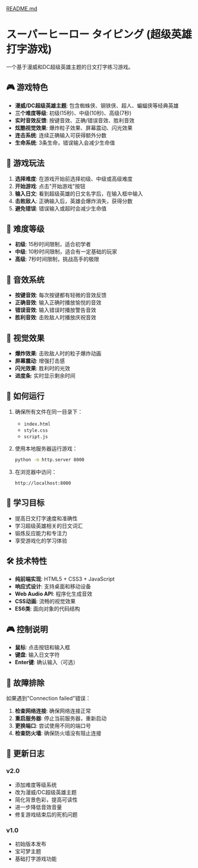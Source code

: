[README.md](https://github.com/user-attachments/files/22007590/README.md)
# スーパーヒーロー タイピング (超级英雄打字游戏)

一个基于漫威和DC超级英雄主题的日文打字练习游戏。

## 🎮 游戏特色

- **漫威/DC超级英雄主题**: 包含蜘蛛侠、钢铁侠、超人、蝙蝠侠等经典英雄
- **三个难度等级**: 初级(15秒)、中级(10秒)、高级(7秒)
- **实时音效反馈**: 按键音效、正确/错误音效、胜利音效
- **炫酷视觉效果**: 爆炸粒子效果、屏幕震动、闪光效果
- **连击系统**: 连续正确输入可获得额外分数
- **生命系统**: 3条生命，错误输入会减少生命值

## 🎯 游戏玩法

1. **选择难度**: 在游戏开始前选择初级、中级或高级难度
2. **开始游戏**: 点击"开始游戏"按钮
3. **输入日文**: 看到超级英雄的日文名字后，在输入框中输入
4. **击败敌人**: 正确输入后，英雄会爆炸消失，获得分数
5. **避免错误**: 错误输入或超时会减少生命值

## 🎨 难度等级

- **初级**: 15秒时间限制，适合初学者
- **中级**: 10秒时间限制，适合有一定基础的玩家
- **高级**: 7秒时间限制，挑战高手的极限

## 🎵 音效系统

- **按键音效**: 每次按键都有轻微的音效反馈
- **正确音效**: 输入正确时播放愉悦的音效
- **错误音效**: 输入错误时播放警告音效
- **胜利音效**: 击败敌人时播放庆祝音效

## 🎪 视觉效果

- **爆炸效果**: 击败敌人时的粒子爆炸动画
- **屏幕震动**: 增强打击感
- **闪光效果**: 胜利时的光效
- **进度条**: 实时显示剩余时间

## 🚀 如何运行

1. 确保所有文件在同一目录下：
   - `index.html`
   - `style.css`
   - `script.js`

2. 使用本地服务器运行游戏：
   ```bash
   python -m http.server 8000
   ```

3. 在浏览器中访问：
   ```
   http://localhost:8000
   ```

## 🎯 学习目标

- 提高日文打字速度和准确性
- 学习超级英雄相关的日文词汇
- 锻炼反应能力和专注力
- 享受游戏化的学习体验

## 🛠️ 技术特性

- **纯前端实现**: HTML5 + CSS3 + JavaScript
- **响应式设计**: 支持桌面和移动设备
- **Web Audio API**: 程序化生成音效
- **CSS动画**: 流畅的视觉效果
- **ES6类**: 面向对象的代码结构

## 🎮 控制说明

- **鼠标**: 点击按钮和输入框
- **键盘**: 输入日文字符
- **Enter键**: 确认输入（可选）

## 🔧 故障排除

如果遇到"Connection failed"错误：

1. **检查网络连接**: 确保网络连接正常
2. **重启服务器**: 停止当前服务器，重新启动
3. **更换端口**: 尝试使用不同的端口号
4. **检查防火墙**: 确保防火墙没有阻止连接

## 📝 更新日志

### v2.0
- 添加难度等级系统
- 改为漫威/DC超级英雄主题
- 简化背景色彩，提高可读性
- 进一步降低音效音量
- 修复游戏结束后的死机问题

### v1.0
- 初始版本发布
- 宝可梦主题
- 基础打字游戏功能
